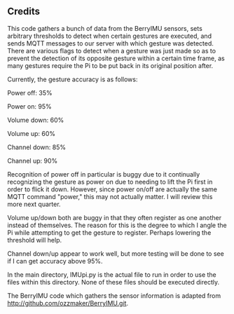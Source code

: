 ## Credits

This code gathers a bunch of data from the BerryIMU sensors, sets arbitrary thresholds to detect when certain gestures are executed, and sends MQTT messages to our server with which gesture was detected. There are various flags to detect when a gesture was just made so as to prevent the detection of its opposite gesture within a certain time frame, as many gestures require the Pi to be put back in its original position after. 

Currently, the gesture accuracy is as follows:

Power off: 35%

Power on: 95%

Volume down: 60%

Volume up: 60%

Channel down: 85%

Channel up: 90%

Recognition of power off in particular is buggy due to it continually recognizing the gesture as power on due to needing to lift the Pi first in order to flick it down. However, since power on/off are actually the same MQTT command "power," this may not actually matter. I will review this more next quarter.

Volume up/down both are buggy in that they often register as one another instead of themselves. The reason for this is the degree to which I angle the Pi while attempting to get the gesture to register. Perhaps lowering the threshold will help.

Channel down/up appear to work well, but more testing will be done to see if I can get accuracy above 95%.

In the main directory, IMUpi.py is the actual file to run in order to use the files within this directory. None of these files should be executed directly.

The BerryIMU code which gathers the sensor information is adapted from http://github.com/ozzmaker/BerryIMU.git.
